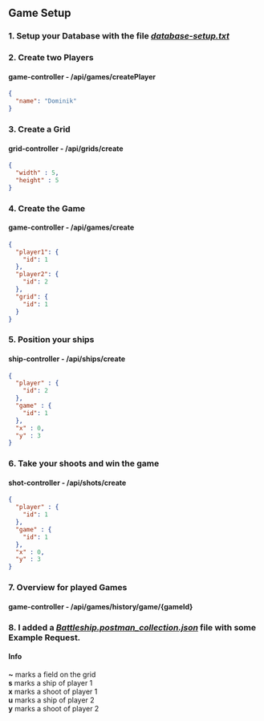 ## Game Setup
### 1. Setup your Database with the file *[database-setup.txt](database-setup.txt)*
### 2. Create two Players
#### game-controller - /api/games/createPlayer
````JSON
{
  "name": "Dominik"
}
````

### 3. Create a Grid
#### grid-controller - /api/grids/create
````JSON
{
  "width" : 5,
  "height" : 5
}
````
### 4. Create the Game
#### game-controller - /api/games/create
````JSON
{
  "player1": {
    "id": 1
  },
  "player2": {
    "id": 2
  },
  "grid": {
    "id": 1
  }
}
````
### 5. Position your ships
#### ship-controller - /api/ships/create
````JSON 
{
  "player" : {
    "id": 2
  },
  "game" : {
    "id": 1
  },
  "x" : 0,
  "y" : 3
}
````
### 6. Take your shoots and win the game
#### shot-controller - /api/shots/create
````JSON
{
  "player" : {
    "id": 1
  },
  "game" : {
    "id": 1
  },
  "x" : 0,
  "y" : 3
}
````
### 7. Overview for played Games
#### game-controller - /api/games/history/game/{gameId}

### 8. I added a *[Battleship.postman_collection.json](Battleship.postman_collection.json)* file with some Example Request.

#### Info
**~** marks a field on the grid \
**s** marks a ship of player 1 \
**x** marks a shoot of player 1 \
**u** marks a ship of player 2 \
**y** marks a shoot of player 2

